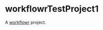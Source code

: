 # workflowrTestProject1

A [workflowr][] project.

[workflowr]: https://github.com/jdblischak/workflowr
